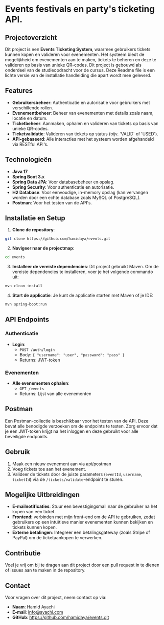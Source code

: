 # Events festivals en party's ticketing API.
## Projectoverzicht
Dit project is een **Events Ticketing System**, waarmee gebruikers tickets kunnen kopen en valideren voor evenementen. Het systeem biedt de mogelijkheid om evenementen aan te maken, tickets te beheren en deze te valideren op basis van unieke QR-codes. Dit project is gebouwd als onderdeel van de studieopdracht voor de cursus.
Deze Readme file is een lichte versie van de installatie handleiding die apart wordt mee geleverd. 
## Features
- **Gebruikersbeheer**: Authenticatie en autorisatie voor gebruikers met verschillende rollen.
- **Evenementbeheer**: Beheer van evenementen met details zoals naam, locatie en datum.
- **Ticketbeheer**: Aanmaken, ophalen en valideren van tickets op basis van unieke QR-codes.
- **Ticketvalidatie**: Valideren van tickets op status (bijv. 'VALID' of 'USED').
- **API-gebaseerd**: Alle interacties met het systeem worden afgehandeld via RESTful API's.
## Technologieën
- **Java 17**
- **Spring Boot 3.x**
- **Spring Data JPA**: Voor databasebeheer en opslag.
- **Spring Security**: Voor authenticatie en autorisatie.
- **H2 Database**: Voor eenvoudige, in-memory opslag (kan vervangen worden door een echte database zoals MySQL of PostgreSQL).
- **Postman**: Voor het testen van de API's.
## Installatie en Setup
1. **Clone de repository**:
  ```bash
  git clone https://github.com/hamidaya/events.git
  ```
2. **Navigeer naar de projectmap**:
  ```bash
  cd events
  ```
3. **Installeer de vereiste dependencies**:
   Dit project gebruikt Maven. Om de vereiste dependencies te installeren, voer je het volgende commando uit:
  ```bash
  mvn clean install
  ```
4. **Start de applicatie**:
   Je kunt de applicatie starten met Maven of je IDE:
  ```bash
  mvn spring-boot:run
  ```

## API Endpoints
### Authenticatie
- **Login**:
  - `POST /auth/login`
  - Body: `{ "username": "user", "password": "pass" }`
  - Returns: JWT-token
### Evenementen
- **Alle evenementen ophalen**:
  - `GET /events`
  - Returns: Lijst van alle evenementen
## Postman
Een Postman-collectie is beschikbaar voor het testen van de API. Deze bevat alle benodigde verzoeken om de endpoints te testen. Zorg ervoor dat je een JWT-token krijgt na het inloggen en deze gebruikt voor alle beveiligde endpoints.
## Gebruik
1. Maak een nieuw evenement aan via api/postman
2. Voeg tickets toe aan het evenement.
3. Valideer de tickets door de juiste parameters (`eventId`, `username`, `ticketId`) via de `/tickets/validate`-endpoint te sturen.
## Mogelijke Uitbreidingen
- **E-mailnotificaties**: Stuur een bevestigingsmail naar de gebruiker na het kopen van een ticket.
- **Frontend**: verbinden met mijn front-end om de API te gebruiken, zodat gebruikers op een intuïtieve manier evenementen kunnen bekijken en tickets kunnen kopen.
- **Externe betalingen**: Integreer een betalingsgateway (zoals Stripe of PayPal) om de ticketaankopen te verwerken.
## Contributie
Voel je vrij om bij te dragen aan dit project door een pull request in te dienen of issues aan te maken in de repository.
## Contact
Voor vragen over dit project, neem contact op via:
- **Naam**: Hamid Ayachi  
- **E-mail**: info@ayachi.com
- **GitHub**: https://github.com/hamidaya/events.git
